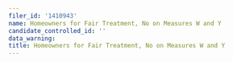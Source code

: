 ```yaml
---
filer_id: '1410943'
name: Homeowners for Fair Treatment, No on Measures W and Y
candidate_controlled_id: ''
data_warning: 
title: Homeowners for Fair Treatment, No on Measures W and Y
---
```

